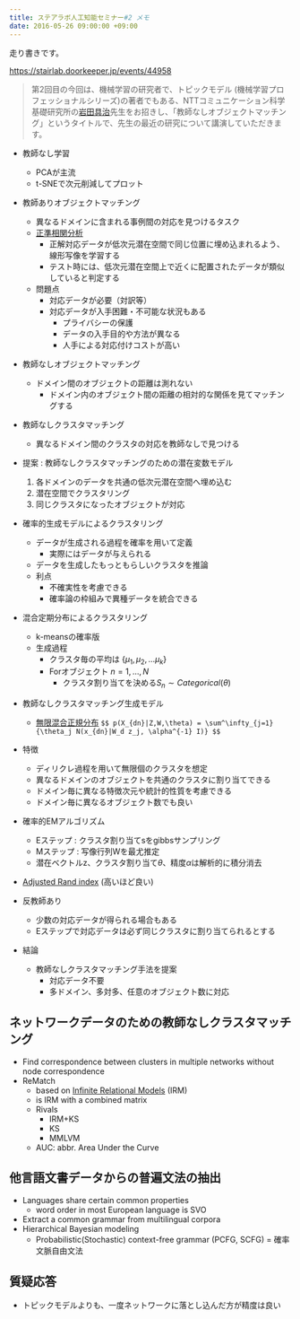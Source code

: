 ```yaml
---
title: ステアラボ人工知能セミナー#2 メモ
date: 2016-05-26 09:00:00 +09:00
---
```


走り書きです。

<https://stairlab.doorkeeper.jp/events/44958>

> 第2回目の今回は、機械学習の研究者で、トピックモデル (機械学習プロフェッショナルシリーズ)の著者でもある、NTTコミュニケーション科学基礎研究所の[岩田具治](http://www.kecl.ntt.co.jp/as/members/iwata/index-j.html)先生をお招きし、「教師なしオブジェクトマッチング」というタイトルで、先生の最近の研究について講演していただきます。

- 教師なし学習

  - PCAが主流
  - t-SNEで次元削減してプロット

- 教師ありオブジェクトマッチング

  - 異なるドメインに含まれる事例間の対応を見つけるタスク
  - [正準相関分析](http://ibisforest.org/index.php?正準相関分析)
    - 正解対応データが低次元潜在空間で同じ位置に埋め込まれるよう、線形写像を学習する
    - テスト時には、低次元潜在空間上で近くに配置されたデータが類似していると判定する
  - 問題点
    - 対応データが必要（対訳等）
    - 対応データが入手困難・不可能な状況もある
      - プライバシーの保護
      - データの入手目的や方法が異なる
      - 人手による対応付けコストが高い

- 教師なしオブジェクトマッチング

  - ドメイン間のオブジェクトの距離は測れない
    - ドメイン内のオブジェクト間の距離の相対的な関係を見てマッチングする

- 教師なしクラスタマッチング

  - 異なるドメイン間のクラスタの対応を教師なしで見つける

- 提案 : 教師なしクラスタマッチングのための潜在変数モデル

  1. 各ドメインのデータを共通の低次元潜在空間へ埋め込む
  2. 潜在空間でクラスタリング
  3. 同じクラスタになったオブジェクトが対応

- 確率的生成モデルによるクラスタリング

  - データが生成される過程を確率を用いて定義
    - 実際にはデータが与えられる
  - データを生成したもっともらしいクラスタを推論
  - 利点
    - 不確実性を考慮できる
    - 確率論の枠組みで異種データを統合できる

- 混合定期分布によるクラスタリング

  - k-meansの確率版
  - 生成過程
    - クラスタ毎の平均は $\{\mu_1, \mu_2, … \mu_k\}$
    - Forオブジェクト $n = 1, …, N$
      - クラスタ割り当てを決める$S_n \sim Categorical(\theta)$

- 教師なしクラスタマッチング生成モデル

  - [無限混合正規分布](http://www.nejicolab.com/akip/?p=160)
    `$$ p(X_{dn}|Z,W,\theta) = \sum^\infty_{j=1}{\theta_j N(x_{dn}|W_d z_j, \alpha^{-1} I)} $$`

- 特徴
  - ディリクレ過程を用いて無限個のクラスタを想定
  - 異なるドメインのオブジェクトを共通のクラスタに割り当てできる
  - ドメイン毎に異なる特徴次元や統計的性質を考慮できる
  - ドメイン毎に異なるオブジェクト数でも良い
- 確率的EMアルゴリズム
  - Eステップ : クラスタ割り当てsをgibbsサンプリング
  - Mステップ : 写像行列Wを最尤推定
  - 潜在ベクトルz、クラスタ割り当て$\theta$、精度$\alpha$は解析的に積分消去
- [Adjusted Rand index](http://y-uti.hatenablog.jp/entry/2014/01/19/133936) (高いほど良い)
- 反教師あり
  - 少数の対応データが得られる場合もある
  - Eステップで対応データは必ず同じクラスタに割り当てられるとする
- 結論
  - 教師なしクラスタマッチング手法を提案
    - 対応データ不要
    - 多ドメイン、多対多、任意のオブジェクト数に対応

## ネットワークデータのための教師なしクラスタマッチング

- Find correspondence between clusters in multiple networks without node correspondence
- ReMatch
  - based on [Infinite Relational Models](http://qiita.com/takuti/items/8faf0e686cfbe68c2dfa) (IRM)
  - is IRM with a combined matrix
  - Rivals
    - IRM+KS
    - KS
    - MMLVM
  - AUC: abbr. Area Under the Curve

## 他言語文書データからの普遍文法の抽出

- Languages share certain common properties
  - word order in most European language is SVO
- Extract a common grammar from multilingual corpora
- Hierarchical Bayesian modeling
  - Probabilistic(Stochastic) context-free grammar (PCFG, SCFG) = 確率文脈自由文法

## 質疑応答

- トピックモデルよりも、一度ネットワークに落とし込んだ方が精度は良い
